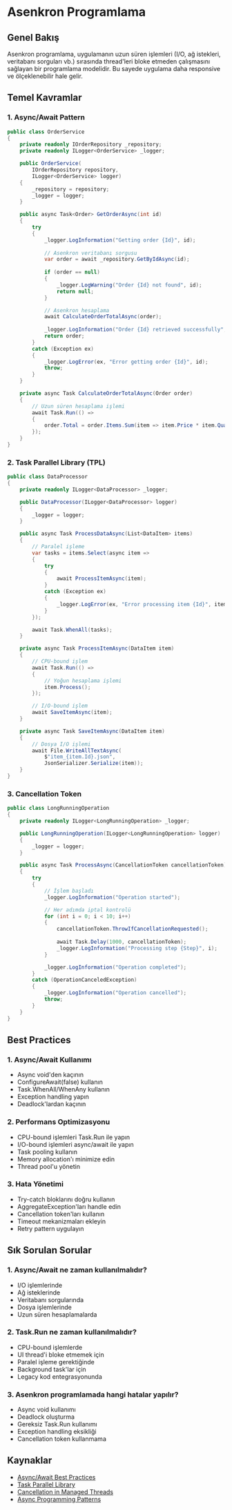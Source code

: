 # Asenkron Programlama

## Genel Bakış
Asenkron programlama, uygulamanın uzun süren işlemleri (I/O, ağ istekleri, veritabanı sorguları vb.) sırasında thread'leri bloke etmeden çalışmasını sağlayan bir programlama modelidir. Bu sayede uygulama daha responsive ve ölçeklenebilir hale gelir.

## Temel Kavramlar

### 1. Async/Await Pattern
```csharp
public class OrderService
{
    private readonly IOrderRepository _repository;
    private readonly ILogger<OrderService> _logger;

    public OrderService(
        IOrderRepository repository,
        ILogger<OrderService> logger)
    {
        _repository = repository;
        _logger = logger;
    }

    public async Task<Order> GetOrderAsync(int id)
    {
        try
        {
            _logger.LogInformation("Getting order {Id}", id);
            
            // Asenkron veritabanı sorgusu
            var order = await _repository.GetByIdAsync(id);
            
            if (order == null)
            {
                _logger.LogWarning("Order {Id} not found", id);
                return null;
            }

            // Asenkron hesaplama
            await CalculateOrderTotalAsync(order);
            
            _logger.LogInformation("Order {Id} retrieved successfully", id);
            return order;
        }
        catch (Exception ex)
        {
            _logger.LogError(ex, "Error getting order {Id}", id);
            throw;
        }
    }

    private async Task CalculateOrderTotalAsync(Order order)
    {
        // Uzun süren hesaplama işlemi
        await Task.Run(() =>
        {
            order.Total = order.Items.Sum(item => item.Price * item.Quantity);
        });
    }
}
```

### 2. Task Parallel Library (TPL)
```csharp
public class DataProcessor
{
    private readonly ILogger<DataProcessor> _logger;

    public DataProcessor(ILogger<DataProcessor> logger)
    {
        _logger = logger;
    }

    public async Task ProcessDataAsync(List<DataItem> items)
    {
        // Paralel işleme
        var tasks = items.Select(async item =>
        {
            try
            {
                await ProcessItemAsync(item);
            }
            catch (Exception ex)
            {
                _logger.LogError(ex, "Error processing item {Id}", item.Id);
            }
        });

        await Task.WhenAll(tasks);
    }

    private async Task ProcessItemAsync(DataItem item)
    {
        // CPU-bound işlem
        await Task.Run(() =>
        {
            // Yoğun hesaplama işlemi
            item.Process();
        });

        // I/O-bound işlem
        await SaveItemAsync(item);
    }

    private async Task SaveItemAsync(DataItem item)
    {
        // Dosya I/O işlemi
        await File.WriteAllTextAsync(
            $"item_{item.Id}.json",
            JsonSerializer.Serialize(item));
    }
}
```

### 3. Cancellation Token
```csharp
public class LongRunningOperation
{
    private readonly ILogger<LongRunningOperation> _logger;

    public LongRunningOperation(ILogger<LongRunningOperation> logger)
    {
        _logger = logger;
    }

    public async Task ProcessAsync(CancellationToken cancellationToken)
    {
        try
        {
            // İşlem başladı
            _logger.LogInformation("Operation started");

            // Her adımda iptal kontrolü
            for (int i = 0; i < 10; i++)
            {
                cancellationToken.ThrowIfCancellationRequested();
                
                await Task.Delay(1000, cancellationToken);
                _logger.LogInformation("Processing step {Step}", i);
            }

            _logger.LogInformation("Operation completed");
        }
        catch (OperationCanceledException)
        {
            _logger.LogInformation("Operation cancelled");
            throw;
        }
    }
}
```

## Best Practices

### 1. Async/Await Kullanımı
- Async void'den kaçının
- ConfigureAwait(false) kullanın
- Task.WhenAll/WhenAny kullanın
- Exception handling yapın
- Deadlock'lardan kaçının

### 2. Performans Optimizasyonu
- CPU-bound işlemleri Task.Run ile yapın
- I/O-bound işlemleri async/await ile yapın
- Task pooling kullanın
- Memory allocation'ı minimize edin
- Thread pool'u yönetin

### 3. Hata Yönetimi
- Try-catch bloklarını doğru kullanın
- AggregateException'ları handle edin
- Cancellation token'ları kullanın
- Timeout mekanizmaları ekleyin
- Retry pattern uygulayın

## Sık Sorulan Sorular

### 1. Async/Await ne zaman kullanılmalıdır?
- I/O işlemlerinde
- Ağ isteklerinde
- Veritabanı sorgularında
- Dosya işlemlerinde
- Uzun süren hesaplamalarda

### 2. Task.Run ne zaman kullanılmalıdır?
- CPU-bound işlemlerde
- UI thread'i bloke etmemek için
- Paralel işleme gerektiğinde
- Background task'lar için
- Legacy kod entegrasyonunda

### 3. Asenkron programlamada hangi hatalar yapılır?
- Async void kullanımı
- Deadlock oluşturma
- Gereksiz Task.Run kullanımı
- Exception handling eksikliği
- Cancellation token kullanmama

## Kaynaklar
- [Async/Await Best Practices](https://docs.microsoft.com/tr-tr/dotnet/csharp/async)
- [Task Parallel Library](https://docs.microsoft.com/tr-tr/dotnet/standard/parallel-programming/task-parallel-library-tpl)
- [Cancellation in Managed Threads](https://docs.microsoft.com/tr-tr/dotnet/standard/threading/cancellation-in-managed-threads)
- [Async Programming Patterns](https://docs.microsoft.com/tr-tr/dotnet/standard/asynchronous-programming-patterns/) 